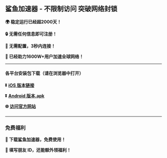 ## 鲨鱼加速器 - 不限制访问 突破网络封锁 #
**:earth_africa: 稳定运行已经超2000天！**

**:lock: 无需任何信息即可注册！**

**:rocket: 无需配置，3秒内连接！**

**:man: 已经助力1600W+用户加速全球网络！**

- - - -
#### 各平台安装包下载（请在浏览器中打开）

**:arrow_double_down: [iOS 版本链接](https://appshare.sharkvpn.vip/xgvpn.html?t=t3gu23za)**

**:arrow_double_down: [Android 版本.apk](https://appshare.sharkvpn.vip/xgvpn.html?t=u5q6ok55)**

**:globe_with_meridians: [访问官方网站](https://appshare.sharkvpn.vip/xgvpn.html?t=8u5v7led)** 

###
---
### 免费福利
**:gift: 下载鲨鱼加速器，免费使用！**

**:gift: 填写朋友 ID，还能额外领福利！**
